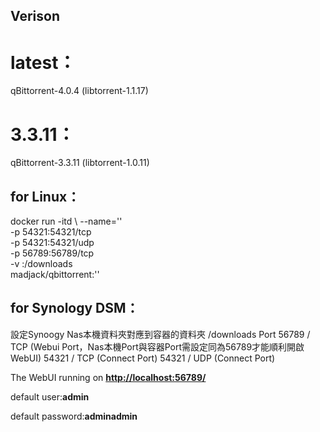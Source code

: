 ## **Verison**
# latest：
qBittorrent-4.0.4 (libtorrent-1.1.17)

# 3.3.11：
qBittorrent-3.3.11 (libtorrent-1.0.11)

## **for Linux：**
docker run -itd \ 
--name='<container name>' \
-p 54321:54321/tcp \
-p 54321:54321/udp \
-p 56789:56789/tcp \
-v <path to downloads>:/downloads \
madjack/qbittorrent:<verison>''

## **for Synology DSM：**
設定Synoogy Nas本機資料夾對應到容器的資料夾 /downloads
Port 56789 / TCP (Webui Port，Nas本機Port與容器Port需設定同為56789才能順利開啟WebUI)
54321 / TCP (Connect Port)
54321 / UDP (Connect Port)

The WebUI running on **<http://localhost:56789/>**

default user:**admin** 

default password:**adminadmin**

